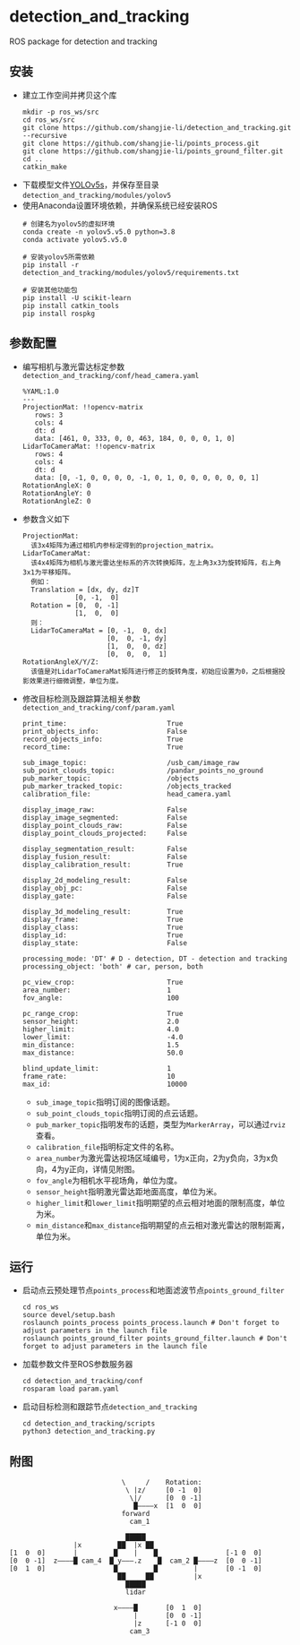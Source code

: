 # detection_and_tracking

ROS package for detection and tracking

## 安装
 - 建立工作空间并拷贝这个库
   ```Shell
   mkdir -p ros_ws/src
   cd ros_ws/src
   git clone https://github.com/shangjie-li/detection_and_tracking.git --recursive
   git clone https://github.com/shangjie-li/points_process.git
   git clone https://github.com/shangjie-li/points_ground_filter.git
   cd ..
   catkin_make
   ```
 - 下载模型文件[YOLOv5s](https://github.com/ultralytics/yolov5/releases/tag/v5.0)，并保存至目录`detection_and_tracking/modules/yolov5`
 - 使用Anaconda设置环境依赖，并确保系统已经安装ROS
   ```
   # 创建名为yolov5的虚拟环境
   conda create -n yolov5.v5.0 python=3.8
   conda activate yolov5.v5.0
   
   # 安装yolov5所需依赖
   pip install -r detection_and_tracking/modules/yolov5/requirements.txt
   
   # 安装其他功能包
   pip install -U scikit-learn
   pip install catkin_tools
   pip install rospkg
   ```

## 参数配置
 - 编写相机与激光雷达标定参数`detection_and_tracking/conf/head_camera.yaml`
   ```Shell
   %YAML:1.0
   ---
   ProjectionMat: !!opencv-matrix
      rows: 3
      cols: 4
      dt: d
      data: [461, 0, 333, 0, 0, 463, 184, 0, 0, 0, 1, 0]
   LidarToCameraMat: !!opencv-matrix
      rows: 4
      cols: 4
      dt: d
      data: [0, -1, 0, 0, 0, 0, -1, 0, 1, 0, 0, 0, 0, 0, 0, 1]
   RotationAngleX: 0
   RotationAngleY: 0
   RotationAngleZ: 0
   ```
 - 参数含义如下
   ```Shell
   ProjectionMat:
     该3x4矩阵为通过相机内参标定得到的projection_matrix。
   LidarToCameraMat:
     该4x4矩阵为相机与激光雷达坐标系的齐次转换矩阵，左上角3x3为旋转矩阵，右上角3x1为平移矩阵。
     例如：
     Translation = [dx, dy, dz]T
                [0, -1,  0]
     Rotation = [0,  0, -1]
                [1,  0,  0]
     则：
     LidarToCameraMat = [0, -1,  0, dx]
                        [0,  0, -1, dy]
                        [1,  0,  0, dz]
                        [0,  0,  0,  1]
   RotationAngleX/Y/Z:
     该值是对LidarToCameraMat矩阵进行修正的旋转角度，初始应设置为0，之后根据投影效果进行细微调整，单位为度。
   ```
 - 修改目标检测及跟踪算法相关参数`detection_and_tracking/conf/param.yaml`
   ```Shell
   print_time:                         True
   print_objects_info:                 False
   record_objects_info:                True
   record_time:                        True
  
   sub_image_topic:                    /usb_cam/image_raw
   sub_point_clouds_topic:             /pandar_points_no_ground
   pub_marker_topic:                   /objects
   pub_marker_tracked_topic:           /objects_tracked
   calibration_file:                   head_camera.yaml
  
   display_image_raw:                  False
   display_image_segmented:            False
   display_point_clouds_raw:           False
   display_point_clouds_projected:     False
  
   display_segmentation_result:        False
   display_fusion_result:              False
   display_calibration_result:         True
  
   display_2d_modeling_result:         False
   display_obj_pc:                     False
   display_gate:                       False
  
   display_3d_modeling_result:         True
   display_frame:                      True
   display_class:                      True
   display_id:                         True
   display_state:                      False
  
   processing_mode: 'DT' # D - detection, DT - detection and tracking
   processing_object: 'both' # car, person, both
  
   pc_view_crop:                       True
   area_number:                        1
   fov_angle:                          100
  
   pc_range_crop:                      True
   sensor_height:                      2.0
   higher_limit:                       4.0
   lower_limit:                        -4.0
   min_distance:                       1.5
   max_distance:                       50.0
  
   blind_update_limit:                 1
   frame_rate:                         10
   max_id:                             10000
   ```
    - `sub_image_topic`指明订阅的图像话题。
    - `sub_point_clouds_topic`指明订阅的点云话题。
    - `pub_marker_topic`指明发布的话题，类型为`MarkerArray`，可以通过`rviz`查看。
    - `calibration_file`指明标定文件的名称。
    - `area_number`为激光雷达视场区域编号，1为x正向，2为y负向，3为x负向，4为y正向，详情见附图。
    - `fov_angle`为相机水平视场角，单位为度。
    - `sensor_height`指明激光雷达距地面高度，单位为米。
    - `higher_limit`和`lower_limit`指明期望的点云相对地面的限制高度，单位为米。
    - `min_distance`和`max_distance`指明期望的点云相对激光雷达的限制距离，单位为米。

## 运行
 - 启动点云预处理节点`points_process`和地面滤波节点`points_ground_filter`
   ```Shell
   cd ros_ws
   source devel/setup.bash
   roslaunch points_process points_process.launch # Don't forget to adjust parameters in the launch file
   roslaunch points_ground_filter points_ground_filter.launch # Don't forget to adjust parameters in the launch file
   ```
 - 加载参数文件至ROS参数服务器
   ```Shell
   cd detection_and_tracking/conf
   rosparam load param.yaml
   ```
 - 启动目标检测和跟踪节点`detection_and_tracking`
   ```Shell
   cd detection_and_tracking/scripts
   python3 detection_and_tracking.py
   ```

## 附图
   ```Shell
                               \     /    Rotation:
                                \ |z/     [0 -1  0]
                                 \|/      [0  0 -1]
                                  █————x  [1  0  0]
                               forward    
                                 cam_1    
  
                                █████
                   |x         ██  |x ██
   [1  0  0]       |         █    |    █                 [-1 0  0]
   [0  0 -1]  z————█ cam_4  █ y———.z    █  cam_2 █————z  [0  0 -1]
   [0  1  0]                 █         █         |       [0 -1  0]
                              ██     ██          |x      
                                █████
                                lidar

                             x————█       [0  1  0]
                                  |       [0  0 -1]
                                  |z      [-1 0  0]
                                 cam_3    
   ```


